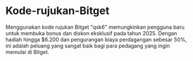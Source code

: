 # Kode-rujukan-Bitget
Menggunakan kode rujukan Bitget "qsk6" memungkinkan pengguna baru untuk membuka bonus dan diskon eksklusif pada tahun 2025. Dengan hadiah hingga $6.200 dan pengurangan biaya perdagangan sebesar 50%, ini adalah peluang yang sangat baik bagi para pedagang yang ingin memulai di Bitget.
